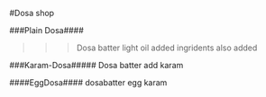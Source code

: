 #Dosa shop

###Plain Dosa####
>>> Dosa batter
light oil added 
ingridents also added



###Karam-Dosa#####
Dosa batter 
add karam




####EggDosa####
dosabatter
egg karam